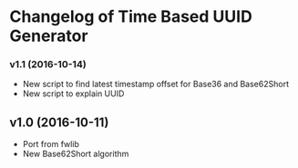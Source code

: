 # Changelog of Time Based UUID Generator



### v1.1 (2016-10-14)

- New script to find latest timestamp offset for Base36 and Base62Short
- New script to explain UUID


## v1.0 (2016-10-11)

- Port from fwlib
- New Base62Short algorithm
